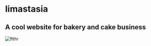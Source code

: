 # limastasia

## A cool website for bakery and cake business

![ftthr](https://user-images.githubusercontent.com/79425768/120531504-5ec89f00-c3e7-11eb-9b5e-5504e6b54a24.jpg)


